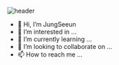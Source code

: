  ![header](https://capsule-render.vercel.app/api?type=waving&color=gradient&height=230&section=header&text=Jung%20Seeun&fontSize=90&fontAlignY=40)

- 👋 Hi, I’m JungSeeun
- 👀 I’m interested in ...
- 🌱 I’m currently learning ...
- 💞️ I’m looking to collaborate on ...
- 📫 How to reach me ...

<!---
Se-eun84/Se-eun84 is a ✨ special ✨ repository because its `README.md` (this file) appears on your GitHub profile.
You can click the Preview link to take a look at your changes.
--->

